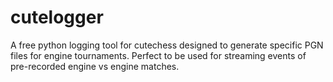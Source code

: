 # cutelogger
A free python logging tool for cutechess designed to generate specific PGN files for engine tournaments. Perfect to be used for streaming events of pre-recorded engine vs engine matches. 
